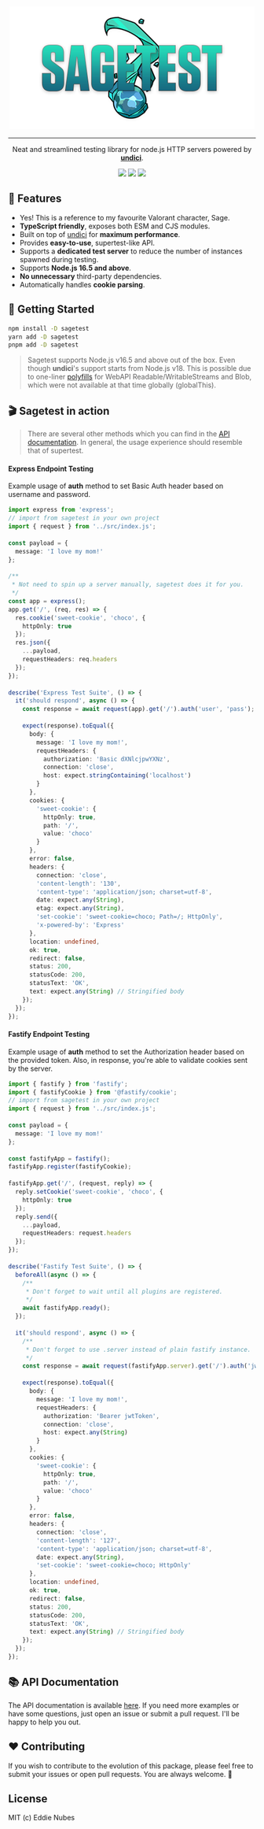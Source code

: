 <p align="center">
    <img src="misc/logo.png">
</p>
<hr>
<p align="center">
    Neat and streamlined testing library for node.js HTTP servers powered by <a href="https://github.com/nodejs/undici"><strong>undici</strong></a>.
<p>
<p align="center">
  <a href="https://www.npmjs.com/package/sagetest"><img src="https://img.shields.io/npm/v/sagetest?color=729B1B&label=npm"/></a>
  <a href="https://github.com/eddienubes/sagetest/actions/workflows/ci.yml"><img src="https://github.com/eddienubes/sagetest/actions/workflows/ci.yml/badge.svg?branch=main"/></a>
  <a href="https://codecov.io/gh/eddienubes/sagetest" ><img src="https://codecov.io/gh/eddienubes/sagetest/graph/badge.svg?token=UFSWU4BEEB"/></a>
</p>

## 🌟 Features

- Yes! This is a reference to my favourite Valorant character, Sage.
- **TypeScript friendly**, exposes both ESM and CJS modules.
- Built on top of [undici](https://github.com/nodejs/undici) for **maximum performance**.
- Provides **easy-to-use**, supertest-like API.
- Supports a **dedicated test server** to reduce the number of instances spawned during testing.
- Supports **Node.js 16.5 and above**.
- **No unnecessary** third-party dependencies.
- Automatically handles **cookie parsing**.

## 🚀 Getting Started

```sh
npm install -D sagetest
yarn add -D sagetest
pnpm add -D sagetest
```

> Sagetest supports Node.js v16.5 and above out of the box.
> Even though **undici**'s support starts from Node.js v18.
> This is possible due to one-liner [polyfills](https://github.com/eddienubes/sagetest/blob/main/src/polyfill.ts) for
> WebAPI Readable/WritableStreams and Blob,
> which were not available at that time globally (globalThis).

## 🎬 Sagetest in action

> There are several other methods which you can find in the [API documentation](http://google.com).
> In general, the usage experience should resemble that of supertest.

#### Express Endpoint Testing

Example usage of **auth** method to set Basic Auth header based on username and password.

```ts
import express from 'express';
// import from sagetest in your own project
import { request } from '../src/index.js';

const payload = {
  message: 'I love my mom!'
};

/**
 * Not need to spin up a server manually, sagetest does it for you.
 */
const app = express();
app.get('/', (req, res) => {
  res.cookie('sweet-cookie', 'choco', {
    httpOnly: true
  });
  res.json({
    ...payload,
    requestHeaders: req.headers
  });
});

describe('Express Test Suite', () => {
  it('should respond', async () => {
    const response = await request(app).get('/').auth('user', 'pass');

    expect(response).toEqual({
      body: {
        message: 'I love my mom!',
        requestHeaders: {
          authorization: 'Basic dXNlcjpwYXNz',
          connection: 'close',
          host: expect.stringContaining('localhost')
        }
      },
      cookies: {
        'sweet-cookie': {
          httpOnly: true,
          path: '/',
          value: 'choco'
        }
      },
      error: false,
      headers: {
        connection: 'close',
        'content-length': '130',
        'content-type': 'application/json; charset=utf-8',
        date: expect.any(String),
        etag: expect.any(String),
        'set-cookie': 'sweet-cookie=choco; Path=/; HttpOnly',
        'x-powered-by': 'Express'
      },
      location: undefined,
      ok: true,
      redirect: false,
      status: 200,
      statusCode: 200,
      statusText: 'OK',
      text: expect.any(String) // Stringified body
    });
  });
});
```

#### Fastify Endpoint Testing

Example usage of **auth** method to set the Authorization header based on the provided token.
Also, in response, you're able to validate cookies sent by the server.

```ts
import { fastify } from 'fastify';
import { fastifyCookie } from '@fastify/cookie';
// import from sagetest in your own project
import { request } from '../src/index.js';

const payload = {
  message: 'I love my mom!'
};

const fastifyApp = fastify();
fastifyApp.register(fastifyCookie);

fastifyApp.get('/', (request, reply) => {
  reply.setCookie('sweet-cookie', 'choco', {
    httpOnly: true
  });
  reply.send({
    ...payload,
    requestHeaders: request.headers
  });
});

describe('Fastify Test Suite', () => {
  beforeAll(async () => {
    /**
     * Don't forget to wait until all plugins are registered.
     */
    await fastifyApp.ready();
  });

  it('should respond', async () => {
    /**
     * Don't forget to use .server instead of plain fastify instance.
     */
    const response = await request(fastifyApp.server).get('/').auth('jwtToken');

    expect(response).toEqual({
      body: {
        message: 'I love my mom!',
        requestHeaders: {
          authorization: 'Bearer jwtToken',
          connection: 'close',
          host: expect.any(String)
        }
      },
      cookies: {
        'sweet-cookie': {
          httpOnly: true,
          path: '/',
          value: 'choco'
        }
      },
      error: false,
      headers: {
        connection: 'close',
        'content-length': '127',
        'content-type': 'application/json; charset=utf-8',
        date: expect.any(String),
        'set-cookie': 'sweet-cookie=choco; HttpOnly'
      },
      location: undefined,
      ok: true,
      redirect: false,
      status: 200,
      statusCode: 200,
      statusText: 'OK',
      text: expect.any(String) // Stringified body
    });
  });
});
```

## 📚 API Documentation

The API documentation is available [here](http://google.com).
If you need more examples or have some questions, just open an issue or submit a pull request.
I'll be happy to help you out.

## ❤️ Contributing

If you wish to contribute to the evolution of this package,
please feel free to submit your issues or open pull requests.
You are always welcome.
🥰

## License

MIT (c) Eddie Nubes






